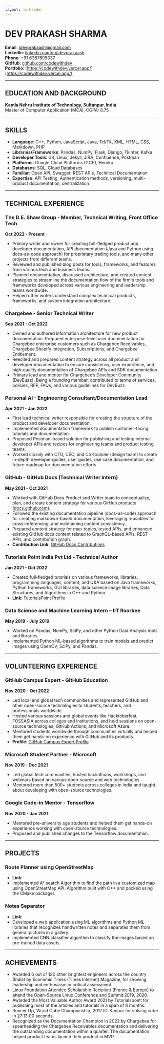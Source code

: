 ```yaml
---
layout: no-header
---
```


# DEV PRAKASH SHARMA

**Email**: idevprakaash@gmail.com  
**LinkedIn**: [linkedin.com/in/idevprakaash](https://linkedin.com/in/idevprakaash)  
**Phone**: +91 6387605337  
**GitHub**: [github.com/codewithdev](https://github.com/codewithdev)  
**Portfolio**: [https://codewithdev.vercel.app/](https://codewithdev.vercel.app/)

---

## EDUCATION AND BACKGROUND

**Kamla Nehru Institute of Technology, Sultanpur, India**  
Master of Computer Application (MCA), CGPA: 8.75

---

## SKILLS

- **Language**: C++, Python, JavaScript, Java, Tcl/Tk, XML, HTML, CSS, Markdown, PHP
- **Libraries/Frameworks**: Pandas, NumPy, Flask, Django, Tkinter, Kafka
- **Developer Tools**: Git, Linux, Jekyll, JIRA, Confluence, Postman
- **Platforms**: Google Cloud Platforms (GCP), Heroku
- **Databases**: SQL, Cloud Databases
- **Familiar**: Open API, Swagger, REST APIs, Technical Documentation
- **Expertise**: API Testing, Authentication methods, versioning, multi-product documentation, centralization

---

## TECHNICAL EXPERIENCE

### The D.E. Shaw Group - Member, Technical Writing, Front Office Tech
**Oct 2022 - Present**  
- Primary writer and owner for creating full-fledged product and developer documentation, API documentation (Java and Python using docs-as-code approach) for proprietary trading tools, and many other projects from different teams.
- Reviewed and published blog posts for tools, frameworks, and features from various tech and business teams.
- Planned documentation, discussed architecture, and created content strategies to streamline the documentation flow of the firm's tools and frameworks developed across various engineering and leadership teams worldwide.
- Helped other writers understand complex technical products, frameworks, and system integration architecture.

### Chargebee - Senior Technical Writer
**Sep 2021 - Oct 2022**  
- Owned and authored information architecture for new product documentation. Prepared enterprise-level user documentation for Chargebee enterprise customers such as Chargebee Receivables, Chargebee Shopify integration, Subscriptions, and Chargebee Entitlement.
- Reedited and prepared content strategy across all product and developer documentation to ensure consistency, user experience, and high-quality documentation of Chargebee APIs and SDK documentation.
- Primary lead and mentor for Chargebee’s Developer Community (DevBuzz). Being a founding member, contributed to terms of services, policies, RFP, FAQs, and various guidelines for DevBuzz.

### Personal AI - Engineering Consultant/Documentation Lead
**Apr 2021 - Jan 2022**  
- First lead technical writer responsible for creating the structure of the product and developer documentation.
- Implemented documentation framework to publish customer-facing tutorials and documentation.
- Proposed Postman-based solution for publishing and testing internal developer APIs and recipes for engineering teams and product testing teams.
- Worked closely with CTO, CEO, and Co-founder (design team) to create in-depth developer guides, user guides, use case documentation, and future roadmap for documentation efforts.

### GitHub - GitHub Docs (Technical Writer Intern)
**May 2021 - Oct 2021**  
- Worked with GitHub Docs Product and Writer team to conceptualize, plan, and create content strategy for various GitHub products ([docs.github.com](https://docs.github.com/)).
- Followed the existing documentation pipeline (docs-as-code) approach for creating markdown-based documentation, leveraging reusables for cross-referencing, and maintaining content consistency.
- Prepared content strategy for map-topics, tested APIs, and enhanced existing GitHub docs content related to GraphQL-based APIs, REST APIs, and contribution graph.
- **Contribution Link**: [GitHub Docs Contributions](https://github.com/codewithdev?org=github)

### Tutorials Point India Pvt Ltd - Technical Author
**Jan 2021 - Oct 2022**  
- Created full-fledged tutorials on various frameworks, libraries, programming languages, content, and Q&A based on Java frameworks, Python frameworks, GUI libraries, data science image libraries, Data Structures, and Algorithms in C++ and Python.
- **Link**: [TutorialsPoint Profile](https://www.tutorialspoint.com/answers/dev-prakash-sharma)

### Data Science and Machine Learning Intern – IIT Roorkee
**May 2019 - July 2019**  
- Worked on Pandas, NumPy, SciPy, and other Python Data Analysis tools and libraries.
- Implemented Python ML-based algorithms to train models and predict images using OpenCV, SciPy, and Pandas.

---

## VOLUNTEERING EXPERIENCE

### GitHub Campus Expert - GitHub Education
**Nov 2020 - Oct 2022**  
- Led local and global tech communities and represented GitHub and other open-source technologies to students, teachers, and professionals worldwide.
- Hosted various sessions and global events like Hacktoberfest, FOSSASIA across colleges and institutions, and held sessions on open-source technologies, GitHub Actions, and Microsoft Azure.
- Mentored students worldwide through communities virtually and helped them get hands-on experience with GitHub and its products.
- **Profile**: [GitHub Campus Expert Profile](https://githubcampus.expert/codewithdev/)

### Microsoft Student Partner - Microsoft
**Nov 2019 - Dec 2021**  
- Led global tech communities, hosted hackathons, workshops, and webinars based on various open-source and web technologies.
- Mentored more than 500+ students across colleges in India and taught about developing with open-source technologies.

### Google Code-in Mentor - Tensorflow
**Nov 2020 - Jan 2021**  
- Mentored pre-university age students and helped them get hands-on experience working with open-source technologies.
- Proposed and published changes to the Tensorflow documentation.

---

## PROJECTS

### Route Planner using OpenStreetMap
- **Link**:  
- Implemented A* search Algorithm to find the path in a customized map using OpenStreetMap API. Algorithm built with C++ and packed using the CMake packager.

### Notes Separator
- **Link**:  
- Developed a web application using ML algorithms and Python ML libraries that recognizes handwritten notes and separates them from general pictures in a gallery.
- Implemented CNN classifier algorithm to classify the images based on pre-trained data assets.

---

## ACHIEVEMENTS

- Awarded 6 out of 120 other brightest engineers across the country (India) by Economic Times (Times Internet) Magazine, for showing leadership and enthusiasm in critical assessment.
- Linux Foundation Attendee Scholarship Recipient (France & Europe) to attend the Open-Source Linux Conference and Summit 2019, 2020.
- Awarded the Most Valuable Author Award 2021 by Tutorialspoint for publishing most of the articles and tutorials in a span of 8 months.
- Runner Up, World Cube Championship, 2017 IIT Kanpur for solving cube in 27:13:00 seconds.
- Recognized as the Documentation Champion in 2022 by Chargebee for spearheading the Chargebee Receivables documentation and delivering the outstanding documentation within a quarter. The documentation helped product teams launch their product in MVP.

